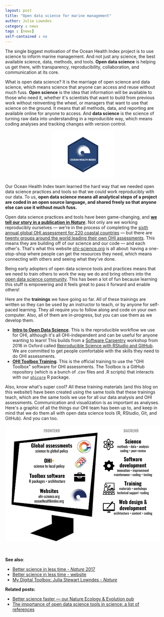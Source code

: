 ```yaml
---
layout: post
title: "Open data science for marine management"
author: Julie Lowndes
category : news 
tags : [news]
self-contained : no
---
```


The single biggest motivation of the Ocean Health Index project is to use science to inform marine management. And not just any science, the best available science, data, methods, and tools. **Open data science** is helping us get there, with transparency, reproducibility, collaboration, and communication at its core. 

What is open data science? It is the marriage of open science and data science, which means science that anyone can access and reuse without much fuss. **Open science** is the idea that information will be available to those who need it, whether it's scientists that want to build from previous work without reinventing the wheel, or managers that want to use that science on the ground. It means that all methods, data, and reporting are available online for anyone to access. And **data science** is the science of turning raw data into understanding in a reproducible way, which means coding analyses and tracking changes with version control.

<center>
<img src="../assets/themes/OHI/img/OHI_hex_sticker.png" alt="OHI hex sticker" width="200px"/>
</center>

Our Ocean Health Index team learned the hard way that we needed open data science practices and tools so that we could work reproducibly with our data. To us, **open data science means all analytical steps of a project are coded in an open source language, and shared freely so that anyone else can use it without much fuss.** 

Open data science practices and tools have been game-changing, and [**we tell our story in a publication in *Nature***](https://www.nature.com/articles/s41559-017-0160). Not only are we working reproducibly ourselves — we're in the process of completing the [sixth annual global OHI assessment for 220 coastal countries](http://ohi-science.org/ohi-global) — but there are [twenty groups around the world leading their own OHI assessments](http://ohi-science.org/projects/ohi-assessments/). This means they are building off of our science and our code — and each other's. That's what this website [ohi-science.org](http://ohi-science.org) is all about: having a one-stop-shop where people can get the resources they need, which means connecting with others and seeing what they've done. 

Being early adopters of open data science tools and practices means that we need to train others to work the way we do and bring others into the [open data science community](http://ohi-science.org/betterscienceinlesstime/resources_and_community.html). This has been a lot of fun because learning this stuff is empowering and it feels great to pass it forward and enable others! 

Here are the **trainings** we have going so far. All of these trainings are written so they can be used by an instructor to teach, or by anyone for self-paced learning. They all require you to follow along and code on your own computer. Also, all of them are in-progress, but you can use them as we develop them.

- [**Intro to Open Data Science**](http://ohi-science.org/data-science-training). This is the reproducible workflow we use for OHI, although it's all OHI-independent and can be useful for anyone wanting to learn! This builds from a [Software Carpentry](https://software-carpentry.org/) workshop from 2016 in Oxford called [Reproducible Science with RStudio and GitHub](http://jules32.github.io/2016-07-12-Oxford/overview/). We are committed to get people comfortable with the skills they need to do OHI assessments.
- [**OHI Toolbox Training**](http://ohi-science.org/toolbox-training). This is the official training to use the "OHI Toolbox" software for OHI assessments. The Toolbox is a GitHub repository (which is a bunch of .csv files and .R scripts) that interacts with our [`ohicore`](https://github.com/OHI-Science/ohicore#ohicore) R package. 

Also, know what's super cool? All these training materials (and this blog on this website!) have been created using the same tools that these trainings teach, which are the same tools we use for all our data analysis and OHI assessments. Communication and visualization is as important as analyses. Here's a graphic of all the things our OHI team has been up to, and keep in mind that we do them all with open data science tools (R, RStudio, Git, and GitHub). And you can too.

<center>
<img src="../assets/downloads/other/open-science-graphic.png" width="500px"/>
</center>

<br>
<br>

**See also**: 

- [Better science in less time - *Nature* 2017](https://www.nature.com/articles/s41559-017-0160)  
- [Better science in less time - website](http://ohi-science.org/betterscienceinlesstime/)
- [My Digital Toolbox: Julia Stewart Lowndes - *Nature*](http://blogs.nature.com/naturejobs/2017/05/23/techblog-julia-stewart-lowndes/)


**Related posts:** 

- [Better science faster — our Nature Ecology & Evolution pub](http://ohi-science.org/news/better-science-faster)
- [The importance of open data science tools in science: a list of references](http://ohi-science.org/news/importance-of-open-data-science-tools)


